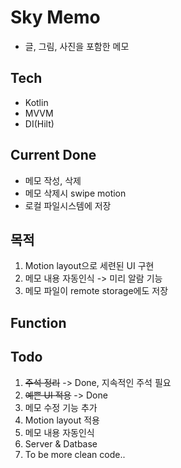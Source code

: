 # Sky Memo
 - 글, 그림, 사진을 포함한 메모


## Tech
 - Kotlin
 - MVVM
 - DI(Hilt)
 
 
## Current Done
 - 메모 작성, 삭제
 - 메모 삭제시 swipe motion
 - 로컬 파일시스템에 저장


## 목적
 1. Motion layout으로 세련된 UI 구현
 2. 메모 내용 자동인식 -> 미리 알람 기능
 3. 메모 파일이 remote storage에도 저장
 
 


## Function

## Todo
 1. <del>주석 정리</del> -> Done, 지속적인 주석 필요
 2. <del>예쁜 UI 적용</del> -> Done
 3. 메모 수정 기능 추가
 4. Motion layout 적용 
 5. 메모 내용 자동인식
 6. Server & Datbase
 7. To be more clean code..
